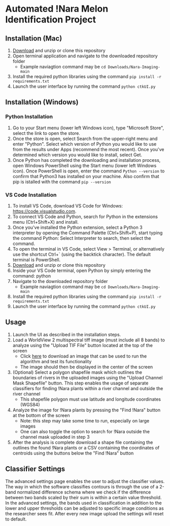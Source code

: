 # Automated !Nara Melon Identification Project

## Installation (Mac)
 1. [Download](https://github.com/LucCote/Nara-Imaging/archive/refs/heads/main.zip) and unzip or clone this repository
 2. Open terminal application and navigate to the downloaded repository folder
    - Example naviagtion command may be ```cd Downloads/Nara-Imaging-main```
 3. Install the required python libraries using the command ```pip install -r requirements.txt```
 4. Launch the user interface by running the command ```python ctkUI.py```

## Installation (Windows)

### Python Installation
1. Go to your Start menu (lower left Windows icon), type "Microsoft Store", select the link to open the store.
2. Once the store is open, select Search from the upper-right menu and enter "Python". Select which version of Python you would like to use from the results under Apps (recommend the most recent). Once you've determined which version you would like to install, select Get.
3. Once Python has completed the downloading and installation process, open Windows PowerShell using the Start menu (lower left Windows icon). Once PowerShell is open, enter the command ```Python --version``` to confirm that Python3 has installed on your machine. Also confirm that pip is istalled with the command ```pip --version ```

 ### VS Code Installation
 1. To install VS Code, download VS Code for Windows: https://code.visualstudio.com.
 2. To connect VS Code and Python, search for Python in the extensions menu (Ctrl+Shift+X) and install.
 3. Once you've installed the Python extension, select a Python 3 interpreter by opening the Command Palette (Ctrl+Shift+P), start typing the command Python: Select Interpreter to search, then select the command.
 4. To open the terminal in VS Code, select View > Terminal, or alternatively use the shortcut Ctrl+` (using the backtick character). The default terminal is PowerShell.
 5. [Download](https://github.com/LucCote/Nara-Imaging/archive/refs/heads/main.zip) and unzip or clone this repository
 6. Inside your VS Code terminal, open Python by simply entering the command: python
 7. Navigate to the downloaded repository folder
    - Example naviagtion command may be ```cd Downloads/Nara-Imaging-main```
 8. Install the required python libraries using the command ```pip install -r requirements.txt```
 9. Launch the user interface by running the command ```python ctkUI.py```


## Usage
1. Launch the UI as described in the installation steps.
2. Load a WorldView 2 multispectral tiff image (must include all 8 bands) to analyze using the "Upload TIF File" button located at the top of the screen
   - Click [here](https://github.com/LucCote/Nara-Imaging/raw/main/Testing_Image.tif.zip) to download an image that can be used to run the algorithm and test its functionality
   - The image should then be displayed in the center of the screen
3. (Optional) Select a polygon shapefile mask which outlines the boundaries of rivers in the uploaded images using the "Upload Channel Mask Shapefile" button. This step enables the usage of separate classifiers for finding !Nara plants within a river channel and outside the river channel
   - This shapefile polygon must use latitude and longitude coordinates (WGS84)
4. Analyze the image for !Nara plants by pressing the "Find !Nara" button at the bottom of the screen
   - Note: this step may take some time to run, especially on large images
   - One can also toggle the option to search for !Nara outside the channel mask uploaded in step 3
5. After the analysis is complete download a shape file containing the outlines the found !Nara plants or a CSV containing the coordinates of centroids using the buttons below the "Find !Nara" button

## Classifier Settings
The advanced settings page enables the user to adjust the classifier values. The way in which the software classifies contours is through the use of a 2-band normalized difference schema where we check if the difference between two bands scaled by their sum is within a certain value threshold. In the advanced settings, the bands used in classification in addition to the lower and upper thresholds can be adjusted to specific image conditions as the researcher sees fit. After every new image upload the settings will reset to default. 
